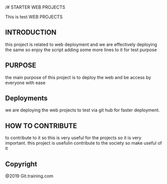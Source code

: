 /# STARTER WEB PROJECTS

This is test WEB PROJECTS

## INTRODUCTION
this project is related to web deployment and we are effectively deploying the same
so enjoy the script
adding some more lines to it for test purpose

## PURPOSE

the main purpose of this project is to deploy the web and be access by everyone with ease
## Deployments 

we are deploying the web projects to test via git hub 
for faster deployment.

## HOW TO CONTRIBUTE

to contribute to it so this is very useful for the projects so it is very important. this project is usefulin 
contribute to the society so make useful of it

## Copyright
@2019 Git.training.com
